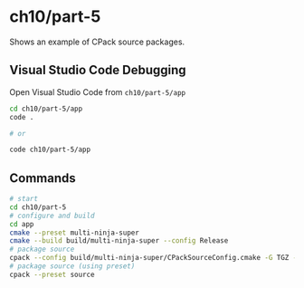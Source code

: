 # ch10/part-5

Shows an example of CPack source packages.

## Visual Studio Code Debugging

Open Visual Studio Code from `ch10/part-5/app`

```bash
cd ch10/part-5/app
code .

# or

code ch10/part-5/app
```

## Commands

```bash
# start
cd ch10/part-5
# configure and build
cd app
cmake --preset multi-ninja-super
cmake --build build/multi-ninja-super --config Release
# package source
cpack --config build/multi-ninja-super/CPackSourceConfig.cmake -G TGZ -B package-source
# package source (using preset)
cpack --preset source
```
